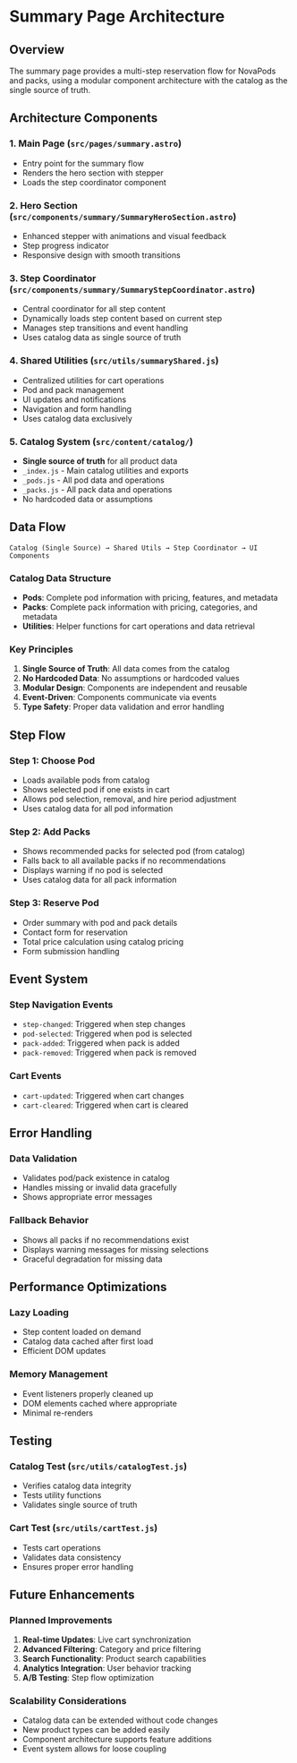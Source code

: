 # Summary Page Architecture

## Overview
The summary page provides a multi-step reservation flow for NovaPods and packs, using a modular component architecture with the catalog as the single source of truth.

## Architecture Components

### 1. **Main Page** (`src/pages/summary.astro`)
- Entry point for the summary flow
- Renders the hero section with stepper
- Loads the step coordinator component

### 2. **Hero Section** (`src/components/summary/SummaryHeroSection.astro`)
- Enhanced stepper with animations and visual feedback
- Step progress indicator
- Responsive design with smooth transitions

### 3. **Step Coordinator** (`src/components/summary/SummaryStepCoordinator.astro`)
- Central coordinator for all step content
- Dynamically loads step content based on current step
- Manages step transitions and event handling
- Uses catalog data as single source of truth

### 4. **Shared Utilities** (`src/utils/summaryShared.js`)
- Centralized utilities for cart operations
- Pod and pack management
- UI updates and notifications
- Navigation and form handling
- Uses catalog data exclusively

### 5. **Catalog System** (`src/content/catalog/`)
- **Single source of truth** for all product data
- `_index.js` - Main catalog utilities and exports
- `_pods.js` - All pod data and operations
- `_packs.js` - All pack data and operations
- No hardcoded data or assumptions

## Data Flow

```
Catalog (Single Source) → Shared Utils → Step Coordinator → UI Components
```

### Catalog Data Structure
- **Pods**: Complete pod information with pricing, features, and metadata
- **Packs**: Complete pack information with pricing, categories, and metadata
- **Utilities**: Helper functions for cart operations and data retrieval

### Key Principles
1. **Single Source of Truth**: All data comes from the catalog
2. **No Hardcoded Data**: No assumptions or hardcoded values
3. **Modular Design**: Components are independent and reusable
4. **Event-Driven**: Components communicate via events
5. **Type Safety**: Proper data validation and error handling

## Step Flow

### Step 1: Choose Pod
- Loads available pods from catalog
- Shows selected pod if one exists in cart
- Allows pod selection, removal, and hire period adjustment
- Uses catalog data for all pod information

### Step 2: Add Packs
- Shows recommended packs for selected pod (from catalog)
- Falls back to all available packs if no recommendations
- Displays warning if no pod is selected
- Uses catalog data for all pack information

### Step 3: Reserve Pod
- Order summary with pod and pack details
- Contact form for reservation
- Total price calculation using catalog pricing
- Form submission handling

## Event System

### Step Navigation Events
- `step-changed`: Triggered when step changes
- `pod-selected`: Triggered when pod is selected
- `pack-added`: Triggered when pack is added
- `pack-removed`: Triggered when pack is removed

### Cart Events
- `cart-updated`: Triggered when cart changes
- `cart-cleared`: Triggered when cart is cleared

## Error Handling

### Data Validation
- Validates pod/pack existence in catalog
- Handles missing or invalid data gracefully
- Shows appropriate error messages

### Fallback Behavior
- Shows all packs if no recommendations exist
- Displays warning messages for missing selections
- Graceful degradation for missing data

## Performance Optimizations

### Lazy Loading
- Step content loaded on demand
- Catalog data cached after first load
- Efficient DOM updates

### Memory Management
- Event listeners properly cleaned up
- DOM elements cached where appropriate
- Minimal re-renders

## Testing

### Catalog Test (`src/utils/catalogTest.js`)
- Verifies catalog data integrity
- Tests utility functions
- Validates single source of truth

### Cart Test (`src/utils/cartTest.js`)
- Tests cart operations
- Validates data consistency
- Ensures proper error handling

## Future Enhancements

### Planned Improvements
1. **Real-time Updates**: Live cart synchronization
2. **Advanced Filtering**: Category and price filtering
3. **Search Functionality**: Product search capabilities
4. **Analytics Integration**: User behavior tracking
5. **A/B Testing**: Step flow optimization

### Scalability Considerations
- Catalog data can be extended without code changes
- New product types can be added easily
- Component architecture supports feature additions
- Event system allows for loose coupling 